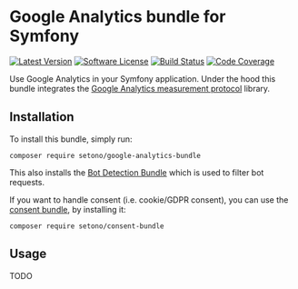 # Google Analytics bundle for Symfony

[![Latest Version][ico-version]][link-packagist]
[![Software License][ico-license]](LICENSE)
[![Build Status][ico-github-actions]][link-github-actions]
[![Code Coverage][ico-code-coverage]][link-code-coverage]

Use Google Analytics in your Symfony application. Under the hood this bundle integrates the
[Google Analytics measurement protocol](https://github.com/Setono/google-analytics-measurement-protocol) library.

## Installation

To install this bundle, simply run:

```shell
composer require setono/google-analytics-bundle
```

This also installs the [Bot Detection Bundle](https://github.com/Setono/BotDetectionBundle) which is used to filter bot requests.

If you want to handle consent (i.e. cookie/GDPR consent), you can use the [consent bundle](https://github.com/Setono/ConsentBundle), by installing it:

```shell
composer require setono/consent-bundle
```

## Usage

TODO

[ico-version]: https://poser.pugx.org/setono/google-analytics-bundle/v/stable
[ico-license]: https://poser.pugx.org/setono/google-analytics-bundle/license
[ico-github-actions]: https://github.com/Setono/GoogleAnalyticsBundle/workflows/build/badge.svg
[ico-code-coverage]: https://codecov.io/gh/Setono/GoogleAnalyticsBundle/branch/1.x/graph/badge.svg

[link-packagist]: https://packagist.org/packages/setono/google-analytics-bundle
[link-github-actions]: https://github.com/Setono/GoogleAnalyticsBundle/actions
[link-code-coverage]: https://codecov.io/gh/Setono/GoogleAnalyticsBundle
